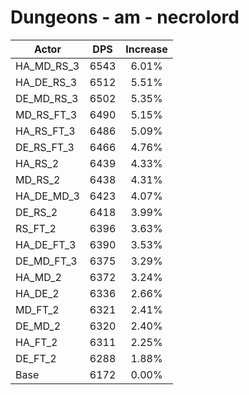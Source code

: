 # Dungeons - am - necrolord
| Actor | DPS | Increase |
|---|:---:|:---:|
|HA_MD_RS_3|6543|6.01%|
|HA_DE_RS_3|6512|5.51%|
|DE_MD_RS_3|6502|5.35%|
|MD_RS_FT_3|6490|5.15%|
|HA_RS_FT_3|6486|5.09%|
|DE_RS_FT_3|6466|4.76%|
|HA_RS_2|6439|4.33%|
|MD_RS_2|6438|4.31%|
|HA_DE_MD_3|6423|4.07%|
|DE_RS_2|6418|3.99%|
|RS_FT_2|6396|3.63%|
|HA_DE_FT_3|6390|3.53%|
|DE_MD_FT_3|6375|3.29%|
|HA_MD_2|6372|3.24%|
|HA_DE_2|6336|2.66%|
|MD_FT_2|6321|2.41%|
|DE_MD_2|6320|2.40%|
|HA_FT_2|6311|2.25%|
|DE_FT_2|6288|1.88%|
|Base|6172|0.00%|
